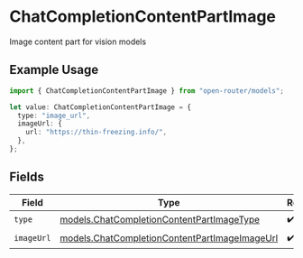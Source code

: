 # ChatCompletionContentPartImage

Image content part for vision models

## Example Usage

```typescript
import { ChatCompletionContentPartImage } from "open-router/models";

let value: ChatCompletionContentPartImage = {
  type: "image_url",
  imageUrl: {
    url: "https://thin-freezing.info/",
  },
};
```

## Fields

| Field                                                                                                | Type                                                                                                 | Required                                                                                             | Description                                                                                          |
| ---------------------------------------------------------------------------------------------------- | ---------------------------------------------------------------------------------------------------- | ---------------------------------------------------------------------------------------------------- | ---------------------------------------------------------------------------------------------------- |
| `type`                                                                                               | [models.ChatCompletionContentPartImageType](../models/chatcompletioncontentpartimagetype.md)         | :heavy_check_mark:                                                                                   | N/A                                                                                                  |
| `imageUrl`                                                                                           | [models.ChatCompletionContentPartImageImageUrl](../models/chatcompletioncontentpartimageimageurl.md) | :heavy_check_mark:                                                                                   | N/A                                                                                                  |